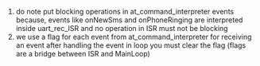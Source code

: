 1) do note put blocking operations in at_command_interpreter events because, events like onNewSms and onPhoneRinging are interpreted inside uart_rec_ISR and no operation in ISR must not be blocking
2) we use a flag for each event from at_command_interpreter for receiving an event after handling the event in loop you must clear the flag (flags are a bridge between ISR and MainLoop)